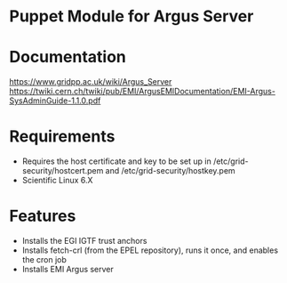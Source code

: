# Puppet Module for Argus Server #

Documentation
=========================
https://www.gridpp.ac.uk/wiki/Argus_Server
https://twiki.cern.ch/twiki/pub/EMI/ArgusEMIDocumentation/EMI-Argus-SysAdminGuide-1.1.0.pdf

Requirements
=========================
- Requires the host certificate and key to be set up in /etc/grid-security/hostcert.pem and /etc/grid-security/hostkey.pem
- Scientific Linux 6.X

Features
=========================
- Installs the EGI IGTF trust anchors
- Installs fetch-crl (from the EPEL repository), runs it once, and enables the cron job
- Installs EMI Argus server
